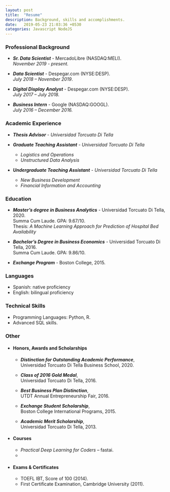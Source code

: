 ```yaml
---
layout: post
title:  "Resume"
description: Background, skills and accomplishments.
date:   2019-05-23 21:03:36 +0530
categories: Javascript NodeJS
---
```

### Professional Background

* ***Sr. Data Scientist*** - MercadoLibre (NASDAQ:MELI).  
_November 2019 - present._

* ***Data Scientist*** - Despegar.com (NYSE:DESP).  
_July 2018 – November 2019_.

* ***Digital Display Analyst*** - Despegar.com (NYSE:DESP).  
_July 2017 – July 2018._

* ***Business Intern*** - Google (NASDAQ:GOOGL).  
_July 2016 – December 2016._


### Academic Experience

* ***Thesis Advisor*** - _Universidad Torcuato Di Tella_

* ***Graduate Teaching Assistant*** - _Universidad Torcuato Di Tella_
    - _Logistics and Operations_
    - _Unstructured Data Analysis_
    
 * ***Undergraduate Teaching Assistant*** - _Universidad Torcuato Di Tella_
    - _New Business Development_
    - _Financial Information and Accounting_

### Education 

* ***Master’s degree in Business Analytics*** - Universidad Torcuato Di Tella, 2020.  
    Summa Cum Laude. GPA: 9.67/10.  
    Thesis: _A Machine Learning Approach for Prediction of Hospital Bed Availability_

* ***Bachelor’s Degree in Business Economics*** - Universidad Torcuato Di Tella, 2016.  
    Summa Cum Laude. GPA: 9.86/10.
    
    
* ***Exchange Program*** - Boston College, 2015.

### Languages

* Spanish: native proficiency
* English: bilingual proficiency


### Technical Skills 

* Programming Languages: Python, R.
* Advanced SQL skills.

### Other
* #### Honors, Awards and Scholarships
    - ***Distinction for Outstanding Academic Performance***,  
     Universidad Torcuato Di Tella Business School, 2020.
     
    - ***Class of 2016 Gold Medal***,   
    Universidad Torcuato Di Tella, 2016.
    
    - ***Best Business Plan Distinction***,   
    UTDT Annual Entrepreneurship Fair, 2016.
    
    - ***Exchange Student Scholarship***,  
     Boston College International Programs, 2015.
     
     - ***Academic Merit Scholarship***,  
      Universidad Torcuato Di Tella, 2013.

* #### Courses
    - _Practical Deep Learning for Coders_ – fastai.
    -
* #### Exams & Certificates
    
   - TOEFL IBT, Score of 100 (2014).
   - First Certificate Examination, Cambridge University (2011).




